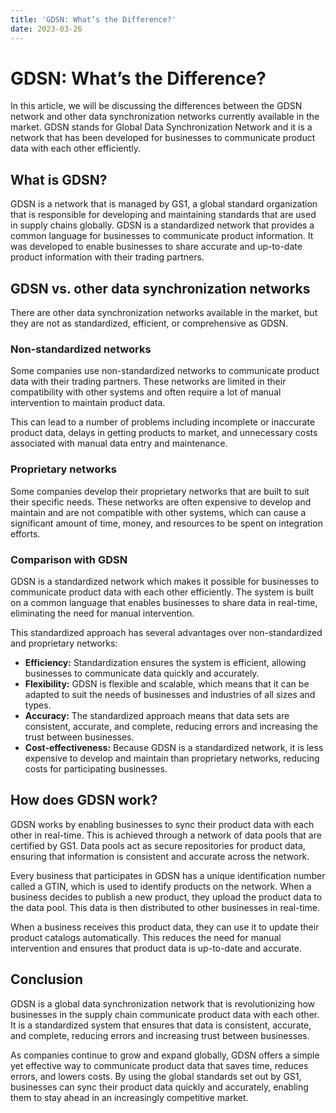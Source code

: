 ```yaml
---
title: 'GDSN: What’s the Difference?'
date: 2023-03-26
---
```


# GDSN: What’s the Difference?

In this article, we will be discussing the differences between the GDSN network and other data synchronization networks currently available in the market. GDSN stands for Global Data Synchronization Network and it is a network that has been developed for businesses to communicate product data with each other efficiently.

## What is GDSN?

GDSN is a network that is managed by GS1, a global standard organization that is responsible for developing and maintaining standards that are used in supply chains globally. GDSN is a standardized network that provides a common language for businesses to communicate product information. It was developed to enable businesses to share accurate and up-to-date product information with their trading partners.

## GDSN vs. other data synchronization networks

There are other data synchronization networks available in the market, but they are not as standardized, efficient, or comprehensive as GDSN.

### Non-standardized networks

Some companies use non-standardized networks to communicate product data with their trading partners. These networks are limited in their compatibility with other systems and often require a lot of manual intervention to maintain product data.

This can lead to a number of problems including incomplete or inaccurate product data, delays in getting products to market, and unnecessary costs associated with manual data entry and maintenance.

### Proprietary networks

Some companies develop their proprietary networks that are built to suit their specific needs. These networks are often expensive to develop and maintain and are not compatible with other systems, which can cause a significant amount of time, money, and resources to be spent on integration efforts.

### Comparison with GDSN

GDSN is a standardized network which makes it possible for businesses to communicate product data with each other efficiently. The system is built on a common language that enables businesses to share data in real-time, eliminating the need for manual intervention.

This standardized approach has several advantages over non-standardized and proprietary networks:

- **Efficiency:** Standardization ensures the system is efficient, allowing businesses to communicate data quickly and accurately.
- **Flexibility:** GDSN is flexible and scalable, which means that it can be adapted to suit the needs of businesses and industries of all sizes and types.
- **Accuracy:** The standardized approach means that data sets are consistent, accurate, and complete, reducing errors and increasing the trust between businesses.
- **Cost-effectiveness:** Because GDSN is a standardized network, it is less expensive to develop and maintain than proprietary networks, reducing costs for participating businesses.

## How does GDSN work?

GDSN works by enabling businesses to sync their product data with each other in real-time. This is achieved through a network of data pools that are certified by GS1. Data pools act as secure repositories for product data, ensuring that information is consistent and accurate across the network.

Every business that participates in GDSN has a unique identification number called a GTIN, which is used to identify products on the network. When a business decides to publish a new product, they upload the product data to the data pool. This data is then distributed to other businesses in real-time.

When a business receives this product data, they can use it to update their product catalogs automatically. This reduces the need for manual intervention and ensures that product data is up-to-date and accurate.

## Conclusion

GDSN is a global data synchronization network that is revolutionizing how businesses in the supply chain communicate product data with each other. It is a standardized system that ensures that data is consistent, accurate, and complete, reducing errors and increasing trust between businesses.

As companies continue to grow and expand globally, GDSN offers a simple yet effective way to communicate product data that saves time, reduces errors, and lowers costs. By using the global standards set out by GS1, businesses can sync their product data quickly and accurately, enabling them to stay ahead in an increasingly competitive market.
